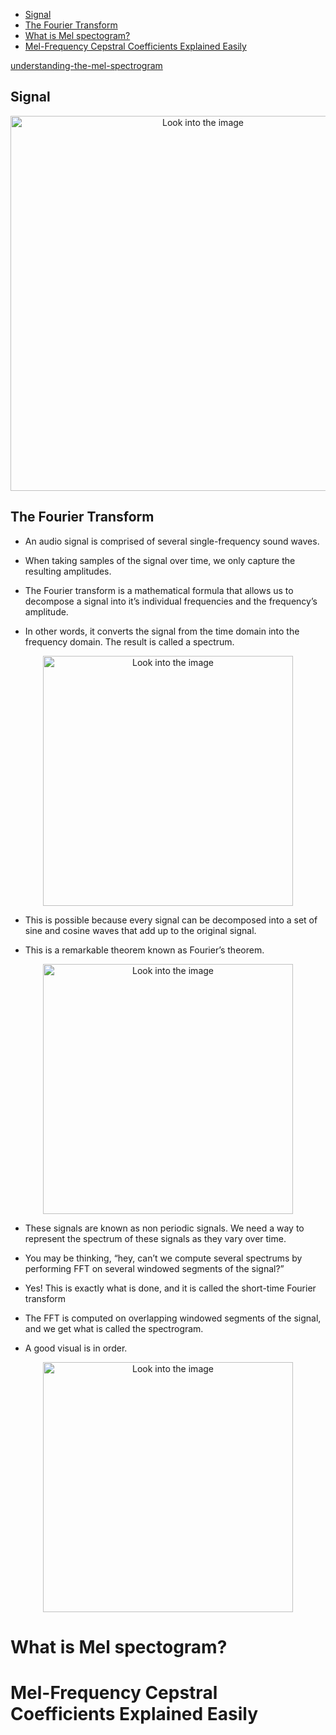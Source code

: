 <!--ts-->
   * [Signal](#signal)
   * [The Fourier Transform](#the-fourier-transform)
* [What is Mel spectogram?](#what-is-mel-spectogram)
* [Mel-Frequency Cepstral Coefficients Explained Easily](#mel-frequency-cepstral-coefficients-explained-easily)

<!-- Created by https://github.com/ekalinin/github-markdown-toc -->
<!-- Added by: gil_diy, at: Sat 01 Apr 2023 03:03:18 PM IDT -->

<!--te-->



[understanding-the-mel-spectrogram](https://medium.com/analytics-vidhya/understanding-the-mel-spectrogram-fca2afa2ce53)


## Signal

<p align="center">
  <img width="600" src="/home/gil_diy/customized-workspace/Ubuntu/useful-resources/images/audio/Signal.png" title="Look into the image">
</p>


## The Fourier Transform

* An audio signal is comprised of several single-frequency sound waves.

* When taking samples of the signal over time, we only capture the resulting amplitudes. 

* The Fourier transform is a mathematical formula that allows us to decompose a signal into it’s individual frequencies and the frequency’s amplitude. 

* In other words, it converts the signal from the time domain into the frequency domain. The result is called a spectrum.

<p align="center">
  <img width="400" src="/home/gil_diy/customized-workspace/Ubuntu/useful-resources/images/audio/fourier_transform.jpg" title="Look into the image">
</p>


* This is possible because every signal can be decomposed into a set of sine and cosine waves that add up to the original signal. 

* This is a remarkable theorem known as Fourier’s theorem.


<p align="center">
  <img width="400" src="/home/gil_diy/customized-workspace/Ubuntu/useful-resources/images/audio/Spectogram.png" title="Look into the image">
</p>


* These signals are known as non periodic signals. We need a way to represent the spectrum of these signals as they vary over time.
* You may be thinking, “hey, can’t we compute several spectrums by performing FFT on several windowed segments of the signal?” 
* Yes! This is exactly what is done, and it is called the short-time Fourier transform

* The FFT is computed on overlapping windowed segments of the signal, and we get what is called the spectrogram.
* A good visual is in order.


<p align="center">
  <img width="400" src="/home/gil_diy/customized-workspace/Ubuntu/useful-resources/images/audio/short_time_Fourier_transform.jpg" title="Look into the image">
</p>


# What is Mel spectogram?




# Mel-Frequency Cepstral Coefficients Explained Easily